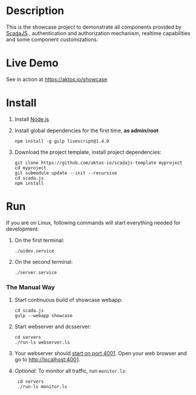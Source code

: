 # Description

This is the showcase project to demonstrate all components provided by [ScadaJS](https://github.com/aktos-io/scada.js)., authentication and authorization mechanism, realtime capabilities and some component customizations. 

# Live Demo

See in action at https://aktos.io/showcase

# Install

1. Install [Node.js](https://nodejs.org/en/download/)

2. Install global dependencies for the first time, **as admin/root**

       npm install -g gulp livescript@1.4.0

3. Download the project template, install project dependencies:

       git clone https://github.com/aktos-io/scadajs-template myproject
       cd myproject
       git submodule update --init --recursive
       cd scada.js
       npm install

# Run

If you are on Linux, following commands will start everything needed for development:

1. On the first terminal:

       ./uidev.service

2. On the second terminal:

       ./server.service

### The Manual Way

1. Start continuous build of showcase webapp:

       cd scada.js
       gulp --webapp showcase

2. Start webserver and dcsserver:

       cd servers
       ./run-ls webserver.ls

3. Your webserver should [start on port 4001](./servers/configuration.ls). Open your web browser and go to [http://localhost:4001](http://localhost:4001).

4. *Optional:* To monitor all traffic, run `monitor.ls`:

        cd servers
        ./run-ls monitor.ls

